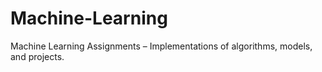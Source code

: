 # Machine-Learning
Machine Learning Assignments – Implementations of algorithms, models, and projects.
